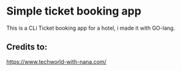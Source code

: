 # Simple ticket booking app
This is a CLi Ticket booking app for a hotel, i made it with GO-lang.

## Credits to:
https://www.techworld-with-nana.com/
